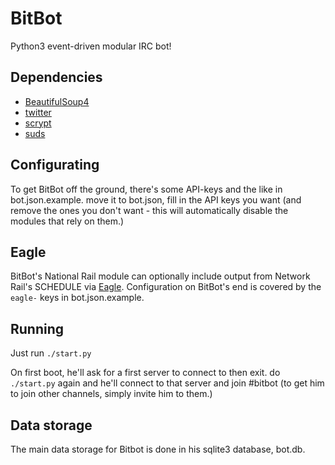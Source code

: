 # BitBot
Python3 event-driven modular IRC bot!

## Dependencies
* [BeautifulSoup4](https://pypi.python.org/pypi/beautifulsoup4)
* [twitter](https://pypi.python.org/pypi/twitter)
* [scrypt](https://pypi.python.org/pypi/scrypt)
* [suds](https://pypi.python.org/pypi/suds-jurko)

## Configurating
To get BitBot off the ground, there's some API-keys and the like in bot.json.example. move it to bot.json, fill in the API keys you want (and remove the ones you don't want - this will automatically disable the modules that rely on them.)

## Eagle
BitBot's National Rail module can optionally include output from Network Rail's SCHEDULE via [Eagle](https://github.com/EvelynSubarrow/Eagle). Configuration on BitBot's end is covered by the `eagle-` keys in bot.json.example.

## Running
Just run `./start.py`

On first boot, he'll ask for a first server to connect to then exit. do `./start.py` again and he'll connect to that server and join #bitbot (to get him to join other channels, simply invite him to them.)

## Data storage
The main data storage for Bitbot is done in his sqlite3 database, bot.db.
